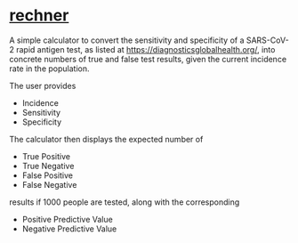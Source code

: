 # [rechner](https://diagnostics-global-health.github.io/rechner/)

A simple calculator to convert the sensitivity and specificity of a SARS-CoV-2
rapid antigen test, as listed at https://diagnosticsglobalhealth.org/,
into concrete numbers of true and false test results,
given the current incidence rate in the population.

The user provides

- Incidence
- Sensitivity
- Specificity

The calculator then displays the expected number of

- True Positive
- True Negative
- False Positive
- False Negative

results if 1000 people are tested, along with the corresponding

- Positive Predictive Value
- Negative Predictive Value
